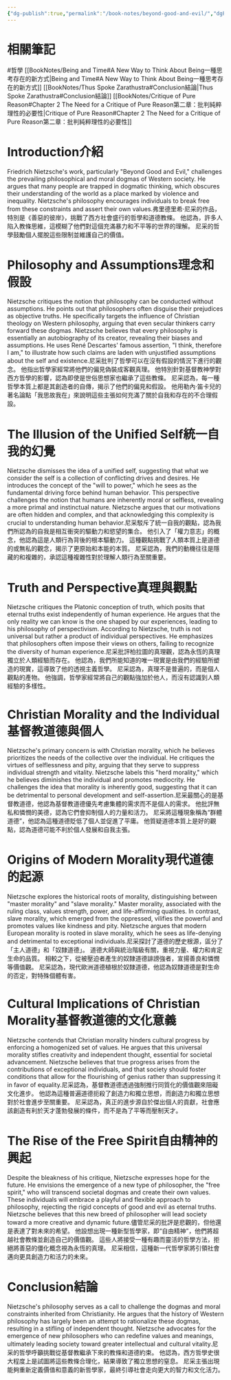 ```yaml
---
{"dg-publish":true,"permalink":"/book-notes/beyond-good-and-evil/","dgPassFrontmatter":true,"created":"2024-11-24T10:41:52.093+08:00","updated":"2024-11-28T00:17:57.799+08:00"}
---
```


# 相關筆記
#哲學 
[[BookNotes/Being and Time#A New Way to Think About Being一種思考存在的新方式\|Being and Time#A New Way to Think About Being一種思考存在的新方式]]
[[BookNotes/Thus Spoke Zarathustra#Conclusion結論\|Thus Spoke Zarathustra#Conclusion結論]]
[[BookNotes/Critique of Pure Reason#Chapter 2 The Need for a Critique of Pure Reason第二章：批判純粹理性的必要性\|Critique of Pure Reason#Chapter 2 The Need for a Critique of Pure Reason第二章：批判純粹理性的必要性]]
# Introduction介紹
Friedrich Nietzsche's work, particularly "Beyond Good and Evil," challenges the prevailing philosophical and moral dogmas of Western society. He argues that many people are trapped in dogmatic thinking, which obscures their understanding of the world as a place marked by violence and inequality. Nietzsche's philosophy encourages individuals to break free from these constraints and assert their own values.弗里德里希·尼采的作品，特別是《善惡的彼岸》，挑戰了西方社會盛行的哲學和道德教條。 他認為，許多人陷入教條思維，這模糊了他們對這個充滿暴力和不平等的世界的理解。 尼采的哲學鼓勵個人擺脫這些限制並維護自己的價值。

# Philosophy and Assumptions理念和假設

Nietzsche critiques the notion that philosophy can be conducted without assumptions. He points out that philosophers often disguise their prejudices as objective truths. He specifically targets the influence of Christian theology on Western philosophy, arguing that even secular thinkers carry forward these dogmas. Nietzsche believes that every philosophy is essentially an autobiography of its creator, revealing their biases and assumptions. He uses René Descartes' famous assertion, "I think, therefore I am," to illustrate how such claims are laden with unjustified assumptions about the self and existence.尼采批判了哲學可以在沒有假設的情況下進行的觀念。 他指出哲學家經常將他們的偏見偽裝成客觀真理。 他特別針對基督教神學對西方哲學的影響，認為即使是世俗思想家也繼承了這些教條。 尼采認為，每一種哲學本質上都是其創造者的自傳，揭示了他們的偏見和假設。 他用勒內·笛卡兒的著名論點「我思故我在」來說明這些主張如何充滿了關於自我和存在的不合理假設。

# The Illusion of the Unified Self統一自我的幻覺

Nietzsche dismisses the idea of a unified self, suggesting that what we consider the self is a collection of conflicting drives and desires. He introduces the concept of the "will to power," which he sees as the fundamental driving force behind human behavior. This perspective challenges the notion that humans are inherently moral or selfless, revealing a more primal and instinctual nature. Nietzsche argues that our motivations are often hidden and complex, and that acknowledging this complexity is crucial to understanding human behavior.尼采駁斥了統一自我的觀點，認為我們所認為的自我是相互衝突的驅動力和慾望的集合。 他引入了「權力意志」的概念，他認為這是人類行為背後的根本驅動力。 這種觀點挑戰了人類本質上是道德的或無私的觀念，揭示了更原始和本能的本質。 尼采認為，我們的動機往往是隱藏的和複雜的，承認這種複雜性對於理解人類行為至關重要。

# Truth and Perspective真理與觀點

Nietzsche critiques the Platonic conception of truth, which posits that eternal truths exist independently of human experience. He argues that the only reality we can know is the one shaped by our experiences, leading to his philosophy of perspectivism. According to Nietzsche, truth is not universal but rather a product of individual perspectives. He emphasizes that philosophers often impose their views on others, failing to recognize the diversity of human experience.尼采批評柏拉圖的真理觀，認為永恆的真理獨立於人類經驗而存在。 他認為，我們所能知道的唯一現實是由我們的經驗所塑造的現實，這導致了他的透視主義哲學。 尼采認為，真理不是普遍的，而是個人觀點的產物。 他強調，哲學家經常將自己的觀點強加於他人，而沒有認識到人類經驗的多樣性。

# Christian Morality and the Individual基督教道德與個人

Nietzsche's primary concern is with Christian morality, which he believes prioritizes the needs of the collective over the individual. He critiques the virtues of selflessness and pity, arguing that they serve to suppress individual strength and vitality. Nietzsche labels this "herd morality," which he believes diminishes the individual and promotes mediocrity. He challenges the idea that morality is inherently good, suggesting that it can be detrimental to personal development and self-assertion.尼采最關心的是基督教道德，他認為基督教道德優先考慮集體的需求而不是個人的需求。 他批評無私和憐憫的美德，認為它們會抑制個人的力量和活力。 尼采將這種現象稱為“群體道德”，他認為這種道德貶低了個人並促進了平庸。 他質疑道德本質上是好的觀點，認為道德可能不利於個人發展和自我主張。

# Origins of Modern Morality現代道德的起源

Nietzsche explores the historical roots of morality, distinguishing between "master morality" and "slave morality." Master morality, associated with the ruling class, values strength, power, and life-affirming qualities. In contrast, slave morality, which emerged from the oppressed, vilifies the powerful and promotes values like kindness and pity. Nietzsche argues that modern European morality is rooted in slave morality, which he sees as life-denying and detrimental to exceptional individuals.尼采探討了道德的歷史根源，區分了「主人道德」和「奴隸道德」。 道德大師與統治階級有關，重視力量、權力和肯定生命的品質。 相較之下，從被壓迫者產生的奴隸道德誹謗強者，宣揚善良和憐憫等價值觀。 尼采認為，現代歐洲道德植根於奴隸道德，他認為奴隸道德是對生命的否定，對特殊個體有害。

# Cultural Implications of Christian Morality基督教道德的文化意義

Nietzsche contends that Christian morality hinders cultural progress by enforcing a homogenized set of values. He argues that this universal morality stifles creativity and independent thought, essential for societal advancement. Nietzsche believes that true progress arises from the contributions of exceptional individuals, and that society should foster conditions that allow for the flourishing of genius rather than suppressing it in favor of equality.尼采認為，基督教道德透過強制推行同質化的價值觀來阻礙文化進步。 他認為這種普遍道德扼殺了創造力和獨立思想，而創造力和獨立思想對於社會進步至關重要。 尼采認為，真正的進步源自於傑出個人的貢獻，社會應該創造有利於天才蓬勃發展的條件，而不是為了平等而壓制天才。

# The Rise of the Free Spirit自由精神的興起

Despite the bleakness of his critique, Nietzsche expresses hope for the future. He envisions the emergence of a new type of philosopher, the "free spirit," who will transcend societal dogmas and create their own values. These individuals will embrace a playful and flexible approach to philosophy, rejecting the rigid concepts of good and evil as eternal truths. Nietzsche believes that this new breed of philosopher will lead society toward a more creative and dynamic future.儘管尼采的批評是悲觀的，但他還是表達了對未來的希望。 他設想出現一種新型哲學家，即“自由精神”，他們將超越社會教條並創造自己的價值觀。 這些人將接受一種有趣而靈活的哲學方法，拒絕將善惡的僵化概念視為永恆的真理。 尼采相信，這種新一代哲學家將引領社會邁向更具創造力和活力的未來。

# Conclusion結論

Nietzsche's philosophy serves as a call to challenge the dogmas and moral constraints inherited from Christianity. He argues that the history of Western philosophy has largely been an attempt to rationalize these dogmas, resulting in a stifling of independent thought. Nietzsche advocates for the emergence of new philosophers who can redefine values and meanings, ultimately leading society toward greater intellectual and cultural vitality.尼采的哲學呼籲挑戰從基督教繼承下來的教條和道德約束。 他認為，西方哲學史很大程度上是試圖將這些教條合理化，結果導致了獨立思想的窒息。 尼采主張出現能夠重新定義價值和意義的新哲學家，最終引導社會走向更大的智力和文化活力。